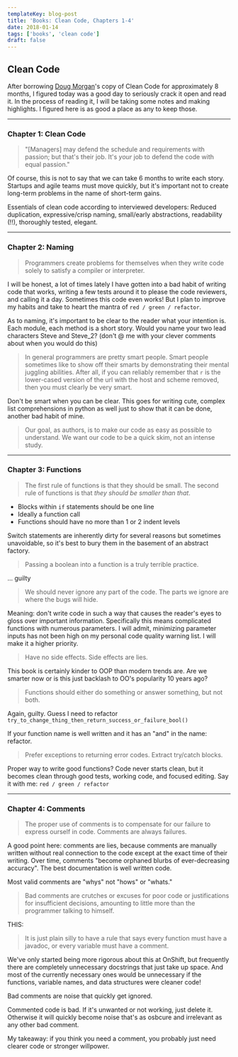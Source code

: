 ```yaml
---
templateKey: blog-post
title: 'Books: Clean Code, Chapters 1-4'
date: 2018-01-14
tags: ['books', 'clean code']
draft: false
---
```


## Clean Code

After borrowing [Doug Morgan](https://www.twitter.com/dougmorganCLE)'s copy of Clean Code for approximately 8 months, I figured today was a good day to seriously crack it open and read it. In the process of reading it, I will be taking some notes and making highlights. I figured here is as good a place as any to keep those.

---

### Chapter 1: Clean Code

> "[Managers] may defend the schedule and requirements with passion; but that's their job. It's _your_ job to defend the code with equal passion."

Of course, this is not to say that we can take 6 months to write each story. Startups and agile teams must move quickly, but it's important not to create long-term problems in the name of short-term gains.

Essentials of clean code according to interviewed developers: Reduced duplication, expressive/crisp naming, small/early abstractions, readability (!!), thoroughly tested, elegant.

---

### Chapter 2: Naming

> Programmers create problems for themselves when they write code solely to satisfy a compiler or interpreter.

I will be honest, a lot of times lately I have gotten into a bad habit of writing code that works, writing a few tests around it to please the code reviewers, and calling it a day. Sometimes this code even works! But I plan to improve my habits and take to heart the mantra of `red / green / refactor`.

As to naming, it's important to be clear to the reader what your intention is. Each module, each method is a short story. Would you name your two lead characters Steve and Steve_2? (don't @ me with your clever comments about when you would do this)

> In general programmers are pretty smart people. Smart people sometimes like to show off their smarts by demonstrating their mental juggling abilities. After all, if you can reliably remember that `r` is the lower-cased version of the url with the host and scheme removed, then you must clearly be very smart.

Don't be smart when you can be clear. This goes for writing cute, complex list comprehensions in python as well just to show that it can be done, another bad habit of mine.

> Our goal, as authors, is to make our code as easy as possible to understand. We want our code to be a quick skim, not an intense study.

---

### Chapter 3: Functions

> The first rule of functions is that they should be small. The second rule of functions is that _they should be smaller than that_.

- Blocks within `if` statements should be one line
- Ideally a function call
- Functions should have no more than 1 or 2 indent levels

Switch statements are inherently dirty for several reasons but sometimes unavoidable, so it's best to bury them in the basement of an abstract factory.

> Passing a boolean into a function is a truly terrible practice.

... guilty

> We should never ignore any part of the code. The parts we ignore are where the bugs will hide.

Meaning: don't write code in such a way that causes the reader's eyes to gloss over important information. Specifically this means complicated functions with numerous parameters. I will admit, minimizing parameter inputs has not been high on my personal code quality warning list. I will make it a higher priority.

> Have no side effects. Side effects are lies.

This book is certainly kinder to OOP than modern trends are. Are we smarter now or is this just backlash to OO's popularity 10 years ago?

> Functions should either do something or answer something, but not both.

Again, guilty. Guess I need to refactor `try_to_change_thing_then_return_success_or_failure_bool()`

If your function name is well written and it has an "and" in the name: refactor.

> Prefer exceptions to returning error codes. Extract try/catch blocks.

Proper way to write good functions? Code never starts clean, but it becomes clean through good tests, working code, and focused editing. Say it with me: `red / green / refactor`

---

### Chapter 4: Comments

> The proper use of comments is to compensate for our failure to express ourself in code. Comments are always failures.

A good point here: comments are lies, because comments are manually written without real connection to the code except at the exact time of their writing. Over time, comments "become orphaned blurbs of ever-decreasing accuracy". The best documentation is well written code.

Most valid comments are "whys" not "hows" or "whats."

> Bad comments are crutches or excuses for poor code or justifications for insufficient decisions, amounting to little more than the programmer talking to himself.

THIS:

> It is just plain silly to have a rule that says every function must have a javadoc, or every variable must have a comment.

We've only started being more rigorous about this at OnShift, but frequently there are completely unnecessary docstrings that just take up space. And most of the currently necessary ones would be unnecessary if the functions, variable names, and data structures were cleaner code!

Bad comments are noise that quickly get ignored.

Commented code is bad. If it's unwanted or not working, just delete it. Otherwise it will quickly become noise that's as osbcure and irrelevant as any other bad comment.

My takeaway: if you think you need a comment, you probably just need clearer code or stronger willpower.
